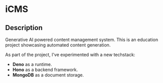# iCMS

## Description
Generative AI powered content management system. This is an education project showcasing automated content generation.

As part of the project, I've experimented with a new techstack:

- **Deno** as a runtime.
- **Hono** as a backend framework.
- **MongoDB** as a document storage.